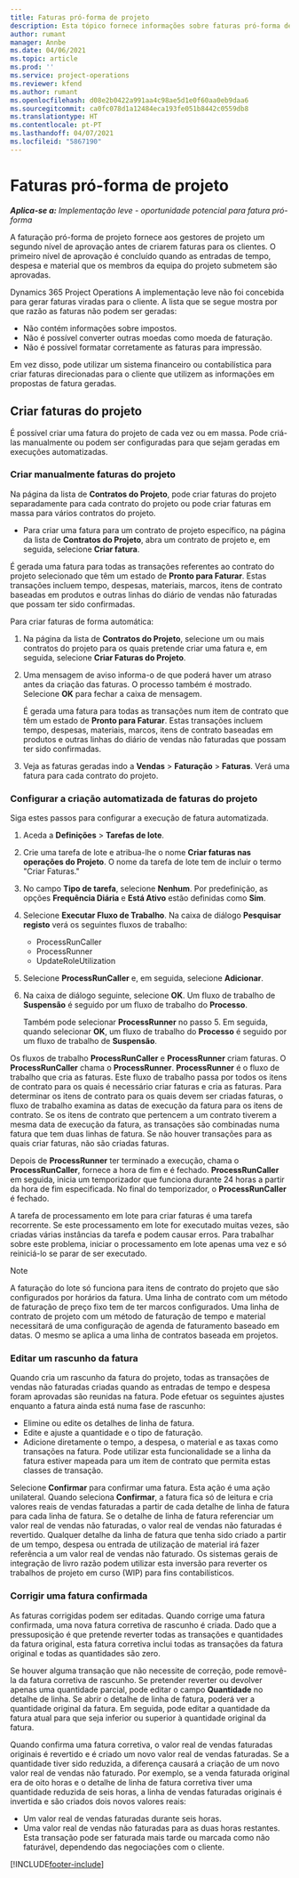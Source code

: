```yaml
---
title: Faturas pró-forma de projeto
description: Esta tópico fornece informações sobre faturas pró-forma de projetos no Project Operations.
author: rumant
manager: Annbe
ms.date: 04/06/2021
ms.topic: article
ms.prod: ''
ms.service: project-operations
ms.reviewer: kfend
ms.author: rumant
ms.openlocfilehash: d08e2b0422a991aa4c98ae5d1e0f60aa0eb9daa6
ms.sourcegitcommit: ca0fc078d1a12484eca193fe051b8442c0559db8
ms.translationtype: HT
ms.contentlocale: pt-PT
ms.lasthandoff: 04/07/2021
ms.locfileid: "5867190"
---
```

# <a name="proforma-project-pnvoices"></a>Faturas pró-forma de projeto

_**Aplica-se a:** Implementação leve - oportunidade potencial para fatura pró-forma_

A faturação pró-forma de projeto fornece aos gestores de projeto um segundo nível de aprovação antes de criarem faturas para os clientes. O primeiro nível de aprovação é concluído quando as entradas de tempo, despesa e material que os membros da equipa do projeto submetem são aprovadas.

Dynamics 365 Project Operations A implementação leve não foi concebida para gerar faturas viradas para o cliente. A lista que se segue mostra por que razão as faturas não podem ser geradas:

- Não contém informações sobre impostos.
- Não é possível converter outras moedas como moeda de faturação.
- Não é possível formatar corretamente as faturas para impressão.

Em vez disso, pode utilizar um sistema financeiro ou contabilística para criar faturas direcionadas para o cliente que utilizem as informações em propostas de fatura geradas.

## <a name="creating-project-invoices"></a>Criar faturas do projeto

É possível criar uma fatura do projeto de cada vez ou em massa. Pode criá-las manualmente ou podem ser configuradas para que sejam geradas em execuções automatizadas.

### <a name="manually-create-project-invoices"></a>Criar manualmente faturas do projeto 

Na página da lista de **Contratos do Projeto**, pode criar faturas do projeto separadamente para cada contrato do projeto ou pode criar faturas em massa para vários contratos do projeto.

   - Para criar uma fatura para um contrato de projeto específico, na página da lista de **Contratos do Projeto**, abra um contrato de projeto e, em seguida, selecione **Criar fatura**.

   É gerada uma fatura para todas as transações referentes ao contrato do projeto selecionado que têm um estado de **Pronto para Faturar**. Estas transações incluem tempo, despesas, materiais, marcos, itens de contrato baseadas em produtos e outras linhas do diário de vendas não faturadas que possam ter sido confirmadas.

Para criar faturas de forma automática:

1. Na página da lista de **Contratos do Projeto**, selecione um ou mais contratos do projeto para os quais pretende criar uma fatura e, em seguida, selecione **Criar Faturas do Projeto**.
2. Uma mensagem de aviso informa-o de que poderá haver um atraso antes da criação das faturas. O processo também é mostrado. Selecione **OK** para fechar a caixa de mensagem.

   É gerada uma fatura para todas as transações num item de contrato que têm um estado de **Pronto para Faturar**. Estas transações incluem tempo, despesas, materiais, marcos, itens de contrato baseadas em produtos e outras linhas do diário de vendas não faturadas que possam ter sido confirmadas.

3. Veja as faturas geradas indo a **Vendas** \> **Faturação** \> **Faturas**. Verá uma fatura para cada contrato do projeto.

### <a name="set-up-automated-creation-of-project-invoices"></a>Configurar a criação automatizada de faturas do projeto 

Siga estes passos para configurar a execução de fatura automatizada.

1. Aceda a **Definições** \> **Tarefas de lote**.
2. Crie uma tarefa de lote e atribua-lhe o nome **Criar faturas nas operações do Projeto**. O nome da tarefa de lote tem de incluir o termo "Criar Faturas."
3. No campo **Tipo de tarefa**, selecione **Nenhum**. Por predefinição, as opções **Frequência Diária** e **Está Ativo** estão definidas como **Sim**.
4. Selecione **Executar Fluxo de Trabalho**. Na caixa de diálogo **Pesquisar registo** verá os seguintes fluxos de trabalho:

    - ProcessRunCaller
    - ProcessRunner
    - UpdateRoleUtilization

5. Selecione **ProcessRunCaller** e, em seguida, selecione **Adicionar**.
6. Na caixa de diálogo seguinte, selecione **OK**. Um fluxo de trabalho de **Suspensão** é seguido por um fluxo de trabalho do **Processo**.

    Também pode selecionar **ProcessRunner** no passo 5. Em seguida, quando selecionar **OK**, um fluxo de trabalho do **Processo** é seguido por um fluxo de trabalho de **Suspensão**.

Os fluxos de trabalho **ProcessRunCaller** e **ProcessRunner** criam faturas. O **ProcessRunCaller** chama o **ProcessRunner**. **ProcessRunner** é o fluxo de trabalho que cria as faturas. Este fluxo de trabalho passa por todos os itens de contrato para os quais é necessário criar faturas e cria as faturas. Para determinar os itens de contrato para os quais devem ser criadas faturas, o fluxo de trabalho examina as datas de execução da fatura para os itens de contrato. Se os itens de contrato que pertencem a um contrato tiverem a mesma data de execução da fatura, as transações são combinadas numa fatura que tem duas linhas de fatura. Se não houver transações para as quais criar faturas, não são criadas faturas.

Depois de **ProcessRunner** ter terminado a execução, chama o **ProcessRunCaller**, fornece a hora de fim e é fechado. **ProcessRunCaller** em seguida, inicia um temporizador que funciona durante 24 horas a partir da hora de fim especificada. No final do temporizador, o **ProcessRunCaller** é fechado.

A tarefa de processamento em lote para criar faturas é uma tarefa recorrente. Se este processamento em lote for executado muitas vezes, são criadas várias instâncias da tarefa e podem causar erros. Para trabalhar sobre este problema, iniciar o processamento em lote apenas uma vez e só reiniciá-lo se parar de ser executado.

> [!NOTE]
> A faturação do lote só funciona para itens de contrato do projeto que são configurados por horários da fatura. Uma linha de contrato com um método de faturação de preço fixo tem de ter marcos configurados. Uma linha de contrato de projeto com um método de faturação de tempo e material necessitará de uma configuração de agenda de faturamento baseado em datas. O mesmo se aplica a uma linha de contratos baseada em projetos.      
 
### <a name="edit-a-draft-invoice"></a>Editar um rascunho da fatura

Quando cria um rascunho da fatura do projeto, todas as transações de vendas não faturadas criadas quando as entradas de tempo e despesa foram aprovadas são reunidas na fatura. Pode efetuar os seguintes ajustes enquanto a fatura ainda está numa fase de rascunho:

- Elimine ou edite os detalhes de linha de fatura.
- Edite e ajuste a quantidade e o tipo de faturação.
- Adicione diretamente o tempo, a despesa, o material e as taxas como transações na fatura. Pode utilizar esta funcionalidade se a linha da fatura estiver mapeada para um item de contrato que permita estas classes de transação.

Selecione **Confirmar** para confirmar uma fatura. Esta ação é uma ação unilateral. Quando seleciona **Confirmar**, a fatura fica só de leitura e cria valores reais de vendas faturadas a partir de cada detalhe de linha de fatura para cada linha de fatura. Se o detalhe de linha de fatura referenciar um valor real de vendas não faturadas, o valor real de vendas não faturadas é revertido. Qualquer detalhe da linha de fatura que tenha sido criado a partir de um tempo, despesa ou entrada de utilização de material irá fazer referência a um valor real de vendas não faturado. Os sistemas gerais de integração de livro razão podem utilizar esta inversão para reverter os trabalhos de projeto em curso (WIP) para fins contabilísticos.

### <a name="correct-a-confirmed-invoice"></a>Corrigir uma fatura confirmada

As faturas corrigidas podem ser editadas. Quando corrige uma fatura confirmada, uma nova fatura corretiva de rascunho é criada. Dado que a pressuposição é que pretende reverter todas as transações e quantidades da fatura original, esta fatura corretiva inclui todas as transações da fatura original e todas as quantidades são zero.

Se houver alguma transação que não necessite de correção, pode removê-la da fatura corretiva de rascunho. Se pretender reverter ou devolver apenas uma quantidade parcial, pode editar o campo **Quantidade** no detalhe de linha. Se abrir o detalhe de linha de fatura, poderá ver a quantidade original da fatura. Em seguida, pode editar a quantidade da fatura atual para que seja inferior ou superior à quantidade original da fatura.

Quando confirma uma fatura corretiva, o valor real de vendas faturadas originais é revertido e é criado um novo valor real de vendas faturadas. Se a quantidade tiver sido reduzida, a diferença causará a criação de um novo valor real de vendas não faturado. Por exemplo, se a venda faturada original era de oito horas e o detalhe de linha de fatura corretiva tiver uma quantidade reduzida de seis horas, a linha de vendas faturadas originais é invertida e são criados dois novos valores reais:

- Um valor real de vendas faturadas durante seis horas.
- Uma valor real de vendas não faturadas para as duas horas restantes. Esta transação pode ser faturada mais tarde ou marcada como não faturável, dependendo das negociações com o cliente.



[!INCLUDE[footer-include](../../includes/footer-banner.md)]
